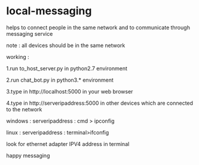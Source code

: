 # local-messaging
helps to connect people in the same network and to communicate through messaging service

note : all devices should be in the same network

working :

1.run to_host_server.py in python2.7 environment

2.run chat_bot.py in python3.* environment

3.type in http://localhost:5000 in your web browser

4.type in http://serveripaddress:5000 in other devices which are connected to the network

windows :
serveripaddress : cmd > ipconfig

linux : 
serveripaddress : terminal>ifconfig

look for ethernet adapter IPV4 address in terminal

happy messaging
